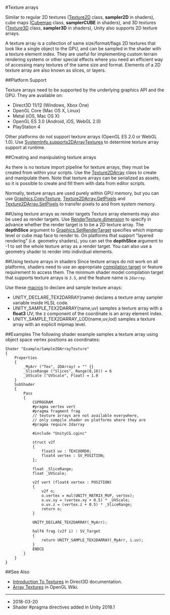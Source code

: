 #Texture arrays

Similar to regular 2D textures ([Texture2D](class-TextureImporter) class, __sampler2D__ in shaders), cube maps ([Cubemap](class-Cubemap) class, __samplerCUBE__ in shaders), and 3D textures ([Texture3D](class-Texture3D) class, __sampler3D__ in shaders), Unity also supports 2D texture arrays.

A texture array is a collection of same size/format/flags 2D textures that look like a single object to the GPU, and can be sampled in the shader with a texture element index. They are useful for implementing custom terrain rendering systems or other special effects where you need an efficient way of accessing many textures of the same size and format. Elements of a 2D texture array are also known as slices, or layers.

##Platform Support

Texture arrays need to be supported by the underlying graphics API and the GPU. They are available on:

* Direct3D 11/12 (Windows, Xbox One)
* OpenGL Core (Mac OS X, Linux)
* Metal (iOS, Mac OS X)
* OpenGL ES 3.0 (Android, iOS, WebGL 2.0)
* PlayStation 4

Other platforms do not support texture arrays (OpenGL ES 2.0 or WebGL 1.0). Use [SystemInfo.supports2DArrayTextures](ScriptRef:SystemInfo-supports2DArrayTextures.html) to determine texture array support at runtime.

##Creating and manipulating texture arrays

As there is no texture import pipeline for texture arrays, they must be created from within your scripts. Use the [Texture2DArray](ScriptRef:Texture2DArray.html) class to create and manipulate them. Note that texture arrays can be serialized as assets, so it is possible to create and fill them with data from editor scripts.

Normally, texture arrays are used purely within GPU memory, but you can use [Graphics.CopyTexture](ScriptRef:Graphics.CopyTexture.html), [Texture2DArray.GetPixels](ScriptRef:Texture2DArray.GetPixels.html) and [Texture2DArray.SetPixels](ScriptRef:Texture2DArray.SetPixels.html) to transfer pixels to and from system memory.

##Using texture arrays as render targets
Texture array elements may also be used as render targets. Use [RenderTexture.dimension](ScriptRef:RenderTexture-dimension.html) to specify in advance whether the render target is to be a 2D texture array. The __depthSlice__ argument to [Graphics.SetRenderTarget](ScriptRef:Graphics.SetRenderTarget.html) specifies which mipmap level or cube map face to render to. On platforms that support “layered rendering” (i.e. geometry shaders), you can set the __depthSlice__ argument to -1 to set the whole texture array as a render target. You can also use a geometry shader to render into individual elements.

##Using texture arrays in shaders
Since texture arrays do not work on all platforms, shaders need to use an appropriate [compilation target](SL-ShaderCompileTargets) or feature requirement to access them. The minimum shader model compilation target that supports texture arrays is `3.5`, and the feature name is `2darray`.

Use these [macros](SL-BuiltinMacros) to declare and sample texture arrays:

* UNITY_DECLARE_TEX2DARRAY(name) declares a texture array sampler variable inside HLSL code.
* UNITY_SAMPLE_TEX2DARRAY(name,uv) samples a texture array with a __float3__ UV; the z component of the coordinate is an array element index.
* UNITY_SAMPLE_TEX2DARRAY_LOD(name,uv,lod) samples a texture array with an explicit mipmap level.

##Examples
The following shader example samples a texture array using object space vertex positions as coordinates:

````
Shader "Example/Sample2DArrayTexture"
{
    Properties
    {
        _MyArr ("Tex", 2DArray) = "" {}
        _SliceRange ("Slices", Range(0,16)) = 6
        _UVScale ("UVScale", Float) = 1.0
    }
    SubShader
    {
        Pass
        {
            CGPROGRAM
            #pragma vertex vert
            #pragma fragment frag
            // texture arrays are not available everywhere,
            // only compile shader on platforms where they are
            #pragma require 2darray
            
            #include "UnityCG.cginc"

            struct v2f
            {
                float3 uv : TEXCOORD0;
                float4 vertex : SV_POSITION;
            };

            float _SliceRange;
            float _UVScale;

            v2f vert (float4 vertex : POSITION)
            {
                v2f o;
                o.vertex = mul(UNITY_MATRIX_MVP, vertex);
                o.uv.xy = (vertex.xy + 0.5) * _UVScale;
                o.uv.z = (vertex.z + 0.5) * _SliceRange;
                return o;
            }
            
            UNITY_DECLARE_TEX2DARRAY(_MyArr);

            half4 frag (v2f i) : SV_Target
            {
                return UNITY_SAMPLE_TEX2DARRAY(_MyArr, i.uv);
            }
            ENDCG
        }
    }
}
````


##See Also
* [Introduction To Textures](https://msdn.microsoft.com/en-us/library/windows/desktop/ff476906.aspx#Texture2D_Resource) in Direct3D documentation.
* [Array Textures](https://www.opengl.org/wiki/Array_Texture) in OpenGL Wiki.

---

* <span class="page-edit">2018-03-20  <!-- include IncludeTextAmendPageYesEdit --></span>
* <span class="page-history">Shader #pragma directives added in Unity 2018.1</span>
